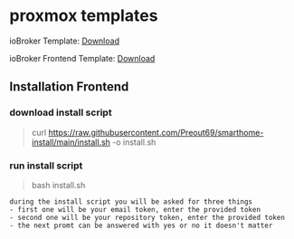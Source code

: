 # proxmox templates

ioBroker Template: [Download](https://drive.google.com/file/d/1bjuP-oozeu1Ob8Qwi89U-a4Lx40ArWiV/view?usp=drive_link)

ioBroker Frontend Template: [Download](https://drive.google.com/file/d/1TOgP8XMkMgJsflA30TNsSrkKdQMa0SdH/view?usp=drive_link)

## Installation Frontend

### download install script
> curl https://raw.githubusercontent.com/Preout69/smarthome-install/main/install.sh -o install.sh
### run install script
> bash install.sh

    during the install script you will be asked for three things
    - first one will be your email token, enter the provided token
    - second one will be your repository token, enter the provided token
    - the next promt can be answered with yes or no it doesn't matter
